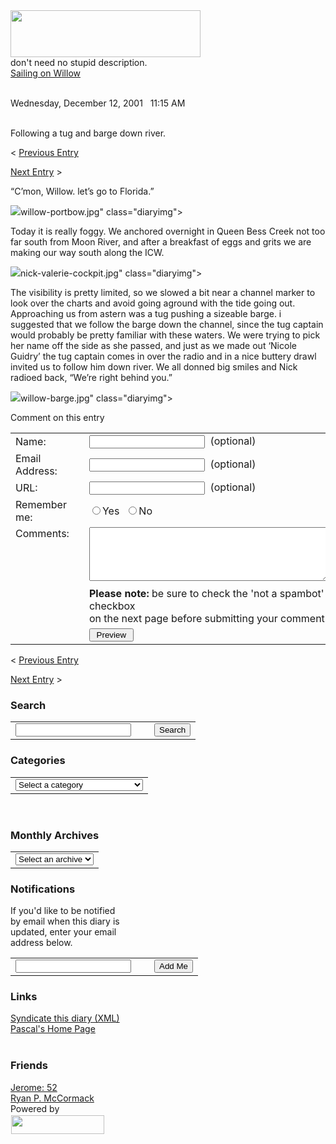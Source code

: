 <!DOCTYPE html PUBLIC "-//W3C//DTD XHTML 1.0 Transitional//EN" "http://www.w3.org/TR/xhtml1/DTD/xhtml1-transitional.dtd">

<html xmlns="http://www.w3.org/1999/xhtml">
<head>
<meta http-equiv="Content-Type" content="text/html; charset=iso-8859-1" />

<title>Pascal's Diary: Following a tug and barge down river.</title>

<link rel="stylesheet" href="/diary/styles.css" type="text/css" />
<link rel="alternate" type="application/rss+xml" title="RSS" href="/diary/index.rdf" />

<link rel="start" href="http://www.pascal.com/diary/" title="Home" />
<link rel="prev" href="http://www.pascal.com/diary/archives/000089.php" title="Birthday ruminationseses." />

<link rel="next" href="http://www.pascal.com/diary/archives/000091.php" title="A bit of a scare as we bring up a rogue anchor." />


<script type="text/javascript" language="javascript">
<!--

// insert any MT variable declarations here

var HOST = 'www.pascal.com';

//-->
</script>

<script language="javascript" type="text/javascript" src="/diary/lib.js"></script>





</head>

<body onload="startup()">


















<div id="banner"><a href="/diary/" accesskey="1"><img src="/diary/static/images/diary-header.gif" width="304" height="75" border="0" /></a></div>

<div id="description">don't need no stupid description.</div>


<div id="content">

<p style="margin:0px;">
<span class="entrycategorylink">
<a href="http://www.pascal.com/diary/archives/cat_sailing_on_willow.php">Sailing on Willow</a>

</span><br />
<span class="date">Wednesday, December 12, 2001</span>
 &#160; <span class="time">11:15 AM
 &#160; <a href="#comments">


</a>
</span><br />
Following a tug and barge down river.</p>

<div class="entrylinksdivider">
<span class="preventrylinkbox">&lt; <a href="http://www.pascal.com/diary/archives/000089.php" onmouseover="window.status='Birthday ruminationseses.';return true;" onmouseout="window.status='';">Previous Entry</a></span>

<span class="nextentrylinkbox"><a href="http://www.pascal.com/diary/archives/000091.php" onmouseover="window.status='A bit of a scare as we bring up a rogue anchor.';return true;" onmouseout="window.status='';">Next Entry</a> &gt;</span>

</div>


<div class="blog">
<p>&#8220;C&#8217;mon, Willow. let&#8217;s go to Florida.&#8221;</p>

<p><img src="<$MTBlogRelativeURL$><$MTEntryDate format="images/%Y-%m-%d/"$>willow-portbow.jpg" class="diaryimg"></p>

<p>Today it is really foggy. We anchored overnight in Queen Bess Creek not too far south from Moon River, and after a breakfast of eggs and grits we are making our way south along the ICW.</p>

<p><img src="<$MTBlogRelativeURL$><$MTEntryDate format="images/%Y-%m-%d/"$>nick-valerie-cockpit.jpg" class="diaryimg"></p>

<p>The visibility is pretty limited, so we slowed a bit near a channel marker to look over the charts and avoid going aground with the tide going out. Approaching us from astern was a tug pushing a sizeable barge. i suggested that we follow the barge down the channel, since the tug captain would probably be pretty familiar with these waters. We were trying to pick her name off the side as she passed, and just as we made out &#8216;Nicole Guidry&#8217; the tug captain comes in over the radio and in a nice buttery drawl invited us to follow him down river. We all donned big smiles and Nick radioed back, &#8220;We&#8217;re right behind you.&#8221;</p>

<p><img src="<$MTBlogRelativeURL$><$MTEntryDate format="images/%Y-%m-%d/"$>willow-barge.jpg" class="diaryimg"></p>

<a name="more"></a>



</div>


<div id="comments">

<a name="comments"></a>







<div id="commentform">
<div class="commentdivider"></div>
<span class="commentheader">Comment on this entry</span>

<form method="post" action="http://www.pascal.com/cgi-bin/mt/mt-comments.cgi#comments" name="comments_form" onsubmit="if (this.bakecookie[0].checked) rememberMe(this)">
<input type="hidden" name="static" value="1" />
<input type="hidden" name="entry_id" value="90" />

<table border="0" cellpadding="0" cellspacing="0" class="commenttable" align="center">
<tr><td class="label"><label for="author">Name:</label></td>
	<td width="10" rowspan="7"></td>
	<td><input class="text" tabindex="1" id="author" name="author" /> &#160;<span class="footnote">(optional)</span></td>
	</tr>
<tr><td class="label"><label for="email">Email Address:</label></td>
	<td><input class="text" tabindex="2" id="email" name="email" /> &#160;<span class="footnote">(optional)</span></td>
	</tr>
<tr><td class="label"><label for="url">URL:</label></td>
	<td><input class="text" tabindex="3" id="url" name="url" /> &#160;<span class="footnote">(optional)</span></td>
	</tr>
<tr><td class="label">Remember me:</td>
	<td><input type="radio" id="bakecookie" name="bakecookie" /><label for="bakecookie">Yes</label><input type="radio" id="forget" name="bakecookie" onclick="forgetMe(this.form)" value="Forget Info" style="margin-left: 15px;" /><label for="forget">No</label></td>
	</tr>
<tr><td class="label" valign="top"><label for="text">Comments:</label></td>
	<td valign="top" height="96"><textarea tabindex="4" id="text" name="text" rows="5" cols="45" style="height:86px"></textarea></td>
	</tr>
<tr><td></td>
	<td><b>Please note:</b> be sure to check the 'not a spambot' checkbox<br />on the next page before submitting your comment.</td>
	</tr>
<tr><td></td>
	<td class="label"><input class="button" type="submit" name="preview" value="&nbsp;Preview&nbsp;" /></td>
	</tr>
</table>
</form>

<script type="text/javascript" language="javascript">
<!--
document.comments_form.email.value = getCookie("mtcmtmail");
document.comments_form.author.value = getCookie("mtcmtauth");
document.comments_form.url.value = getCookie("mtcmthome");
if (getCookie("mtcmtauth")) {
    document.comments_form.bakecookie[0].checked = true;
} else {
    document.comments_form.bakecookie[1].checked = true;
}
//-->
</script>
</div><!-- commentform div -->


</div><!-- comments div -->



<div class="entrylinksdivider">
<span class="preventrylinkbox">&lt; <a href="http://www.pascal.com/diary/archives/000089.php" onmouseover="window.status='Birthday ruminationseses.';return true;" onmouseout="window.status='';">Previous Entry</a></span>

<span class="nextentrylinkbox"><a href="http://www.pascal.com/diary/archives/000091.php" onmouseover="window.status='A bit of a scare as we bring up a rogue anchor.';return true;" onmouseout="window.status='';">Next Entry</a> &gt;</span>

</div>


</div><!-- content div -->

<div id="links">

<div class="side">
<h3>Search</h3>
<form method="get" action="http://www.pascal.com/cgi-bin/mt/mt-search.cgi">
<input type="hidden" name="IncludeBlogs" value="1" />
<table border="0" cellpadding="0" cellspacing="0">
<tr><td><input class="text" id="search" name="search" size="20" value="" /></td>
	<td width="5"></td>
	<td align="right"><input class="button" type="submit" value="Search" /></td>
	</tr>
</table>
</form>
</div>

<?php include '/home/pascal/public_html/diary/recententries.incl'; ?>

<div class="side">
<h3>Categories</h3>
<form>
<table border="0" cellpadding="0" cellspacing="0">
<tr><td><select name="archiveMenu" onchange="menuLink(this);">
	<option value="">Select a category</option>
		<option value="http://www.pascal.com/diary/archives/cat_31_names_for_george_w_bush.php">31 Names for George W. Bush</option>
		<option value="http://www.pascal.com/diary/archives/cat_a_year_in_alabama.php">A Year in Alabama</option>
		<option value="http://www.pascal.com/diary/archives/cat_caption_contests.php">Caption Contests</option>
		<option value="http://www.pascal.com/diary/archives/cat_election_2004.php">Election 2004</option>
		<option value="http://www.pascal.com/diary/archives/cat_living_in_new_york.php">Living in New York</option>
		<option value="http://www.pascal.com/diary/archives/cat_marathon_training.php">Marathon Training</option>
		<option value="http://www.pascal.com/diary/archives/cat_music.php">Music</option>
		<option value="http://www.pascal.com/diary/archives/cat_sailing_on_quantum_leap.php">Sailing on Quantum Leap</option>
		<option value="http://www.pascal.com/diary/archives/cat_sailing_on_willow.php">Sailing on Willow</option>
		<option value="http://www.pascal.com/diary/archives/cat_tightass_willies_hellride.php">Tight-Ass Willie's Hellride</option>
		<option value="http://www.pascal.com/diary/archives/cat_uncategorized.php">Uncategorized</option>
		<option value="http://www.pascal.com/diary/archives/cat_uvulittle_tour_2004.php">Uvulittle Tour 2004</option>
	
	</select></td>
	<td width="5"></td>
	<td align="right"><input class="button" type="button" value="Go" onchange="menuLink(this.form.archiveMenu);" /></td>
	</tr>
</table>
</form>
<br />

<h3>Monthly Archives</h3>
<form>
<table border="0" cellpadding="0" cellspacing="0">
<tr><td><select name="archiveMenu" onchange="menuLink(this);">
	<option value="">Select an archive</option>
		<option value="http://www.pascal.com/diary/archives/2006_05.php">May 2006</option>
		<option value="http://www.pascal.com/diary/archives/2006_03.php">March 2006</option>
		<option value="http://www.pascal.com/diary/archives/2005_11.php">November 2005</option>
		<option value="http://www.pascal.com/diary/archives/2005_08.php">August 2005</option>
		<option value="http://www.pascal.com/diary/archives/2005_06.php">June 2005</option>
		<option value="http://www.pascal.com/diary/archives/2005_04.php">April 2005</option>
		<option value="http://www.pascal.com/diary/archives/2005_02.php">February 2005</option>
		<option value="http://www.pascal.com/diary/archives/2005_01.php">January 2005</option>
		<option value="http://www.pascal.com/diary/archives/2004_12.php">December 2004</option>
		<option value="http://www.pascal.com/diary/archives/2004_11.php">November 2004</option>
		<option value="http://www.pascal.com/diary/archives/2004_10.php">October 2004</option>
		<option value="http://www.pascal.com/diary/archives/2004_09.php">September 2004</option>
		<option value="http://www.pascal.com/diary/archives/2004_08.php">August 2004</option>
		<option value="http://www.pascal.com/diary/archives/2004_07.php">July 2004</option>
		<option value="http://www.pascal.com/diary/archives/2004_06.php">June 2004</option>
		<option value="http://www.pascal.com/diary/archives/2004_05.php">May 2004</option>
		<option value="http://www.pascal.com/diary/archives/2004_04.php">April 2004</option>
		<option value="http://www.pascal.com/diary/archives/2004_03.php">March 2004</option>
		<option value="http://www.pascal.com/diary/archives/2004_02.php">February 2004</option>
		<option value="http://www.pascal.com/diary/archives/2003_08.php">August 2003</option>
		<option value="http://www.pascal.com/diary/archives/2003_05.php">May 2003</option>
		<option value="http://www.pascal.com/diary/archives/2003_04.php">April 2003</option>
		<option value="http://www.pascal.com/diary/archives/2003_03.php">March 2003</option>
		<option value="http://www.pascal.com/diary/archives/2002_08.php">August 2002</option>
		<option value="http://www.pascal.com/diary/archives/2002_07.php">July 2002</option>
		<option value="http://www.pascal.com/diary/archives/2002_05.php">May 2002</option>
		<option value="http://www.pascal.com/diary/archives/2002_04.php">April 2002</option>
		<option value="http://www.pascal.com/diary/archives/2002_03.php">March 2002</option>
		<option value="http://www.pascal.com/diary/archives/2002_02.php">February 2002</option>
		<option value="http://www.pascal.com/diary/archives/2002_01.php">January 2002</option>
		<option value="http://www.pascal.com/diary/archives/2001_12.php">December 2001</option>
	
	<option value="/diary/archives.php">Complete Archive Listing</option>
	</select></td>
	<td width="5"></td>
	<td align="right"><input class="button" type="button" value="Go" onchange="menuLink(this.form.archiveMenu);" /></td>
	</tr>
</table>
</form>

</div>

<div class="side">
<h3>Notifications</h3>
<div style="width:180px;margin-bottom:4px;">If you'd like to be notified by email when this diary is updated, enter your email address below.</div>
<form method="post" action="http://www.pascal.com/cgi-bin/mt/mt-add-notify.cgi">
<input type="hidden" name="blog_id" value="1" />
<input type="hidden" name="_redirect" value="http://www.pascal.com/diary/" />
<table border="0" cellpadding="0" cellspacing="0">
<tr><td><input class="text" id="email" name="email" size="20" /></td>
	<td width="5"></td>
	<td align="right"><input class="button" type="submit" value="Add Me" /></td>
	</tr>
</table>
</form>
</div>

<div class="side">
<h3>Links</h3>
<a href="http://www.pascal.com/diary/index.rdf">Syndicate this diary (XML)</a><br />
<a href="/">Pascal's Home Page</a><br />
<br />
<h3>Friends</h3>
<a href="http://www.jeromepix.com/52/">Jerome: 52</a><br />
<a href="http://www.docrpm.com/">Ryan P. McCormack</a><br />
</div>



<div class="side">
Powered by<br />
<a href="http://www.movabletype.org"><img src="/diary/static/images/diary-mt-logo.gif" width="149" height="30" border="0" style="margin-left:1px;margin-top:2px;"></a><br />
</div>

</div>


</body>
</html>
